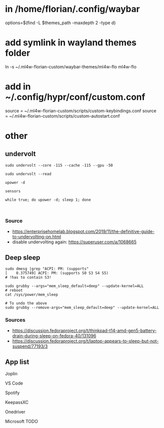 # in /home/florian/.config/waybar
options=$(find -L $themes_path -maxdepth 2 -type d)

# add symlink in wayland themes folder
ln -s ~/.ml4w-florian-custom/waybar-themes/ml4w-flo ml4w-flo

# add in ~/.config/hypr/conf/custom.conf
source = ~/.ml4w-florian-custom/scripts/custom-keybindings.conf 
source = ~/.ml4w-florian-custom/scripts/custom-autostart.conf

# other
## undervolt
```
sudo undervolt --core -115 --cache -115 --gpu -50

sudo undervolt --read

upower -d

sensors

while true; do upower -d; sleep 1; done



```
### Source
- https://enterprisehomelab.blogspot.com/2019/11/the-definitive-guide-to-undervolting-on.html
- disable undervolting again: https://superuser.com/a/1068665

## Deep sleep

```
sudo dmesg |grep "ACPI: PM: (supports"
[    0.375749] ACPI: PM: (supports S0 S3 S4 S5)
# !has to contain S3!

sudo grubby --args="mem_sleep_default=deep" --update-kernel=ALL
# reboot
cat /sys/power/mem_sleep

# To undo the above
sudo grubby --remove-args="mem_sleep_default=deep" --update-kernel=ALL
```
### Sources
- https://discussion.fedoraproject.org/t/thinkpad-t14-amd-gen5-battery-drain-during-sleep-on-fedora-40/131096
- https://discussion.fedoraproject.org/t/laptop-appears-to-sleep-but-not-suspend/77193/3

## App list
Joplin

VS Code

Spotify

KeepassXC

Onedriver

Microsoft TODO